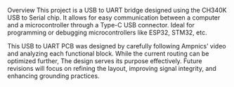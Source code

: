 Overview
This project is a USB to UART bridge designed using the CH340K USB to Serial chip. It allows for easy communication between a computer and a microcontroller through a Type-C USB connector. 
Ideal for programming or debugging microcontrollers like ESP32, STM32, etc.

This USB to UART PCB was designed by carefully following Ampnics’ video and analyzing each functional block. While the current routing can be optimized further, 
The design serves its purpose effectively. Future revisions will focus on refining the layout, improving signal integrity, and enhancing grounding practices.

